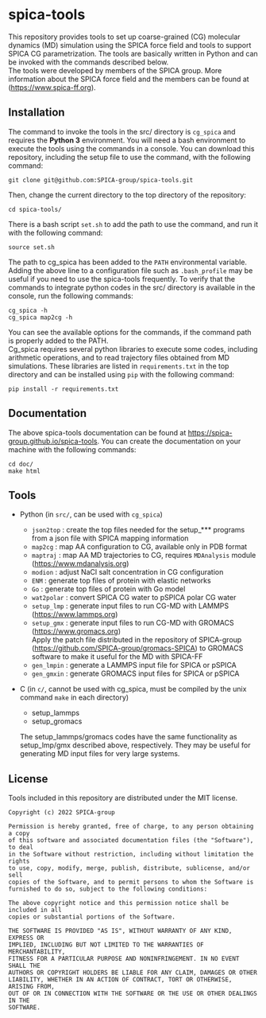 # spica-tools  
This repository provides tools to set up coarse-grained (CG) molecular dynamics (MD) simulation 
using the SPICA force field and tools to support SPICA CG parametrization.
The tools are basically written in Python and can be invoked with the commands described below.  
The tools were developed by members of the SPICA group. More information about the SPICA force field and 
the members can be found at (https://www.spica-ff.org).  

## Installation  
The command to invoke the tools in the src/ directory is `cg_spica` and requires the 
**Python 3** environment. You will need a bash environment to execute the tools using the commands in a console. 
You can download this repository, including the setup file to use the command, with the following command:  

    git clone git@github.com:SPICA-group/spica-tools.git  
    
Then, change the current directory to the top directory of the repository:  

    cd spica-tools/  
    
There is a bash script `set.sh` to add the path to use the command, and run it with the following 
command:  

    source set.sh  
    
The path to cg_spica has been added to the `PATH` environmental variable. Adding the above line to a 
configuration file such as `.bash_profile` may be useful if you need to use the spica-tools frequently. 
To verify that the commands to integrate python codes in the src/ directory is available in the console, 
run the following commands:

    cg_spica -h  
    cg_spica map2cg -h  
    
You can see the available options for the commands, if the command path is properly added to the PATH.  
Cg_spica requires several python libraries to execute some codes, including arithmetic operations, and 
to read trajectory files obtained from MD simulations. These libraries are listed in `requirements.txt` 
in the top directory and can be installed using `pip` with the following command:  

    pip install -r requirements.txt  
    
## Documentation  

The above spica-tools documentation can be found at https://spica-group.github.io/spica-tools. 
You can create the documentation on your machine with the following commands:  

    cd doc/  
    make html  


## Tools
* Python (in `src/`, can be used with `cg_spica`)
  * `json2top`  : create the top files needed for the setup_*** programs from a json file 
                  with SPICA mapping information  
  * `map2cg`    : map AA configuration to CG, available only in PDB format
  * `maptraj`   : map AA MD trajectories to CG, requires `MDAnalysis` module (https://www.mdanalysis.org)
  * `modion`    : adjust NaCl salt concentration in CG configuration
  * `ENM`       : generate top files of protein with elastic networks
  * `Go`        : generate top files of protein with Go model
  * `wat2polar` : convert SPICA CG water to pSPICA polar CG water
  * `setup_lmp` : generate input files to run CG-MD with LAMMPS (https://www.lammps.org)
  * `setup_gmx` : generate input files to run CG-MD with GROMACS (https://www.gromacs.org)   
                  Apply the patch file distributed in the repository of SPICA-group 
                  (https://github.com/SPICA-group/gromacs-SPICA) to GROMACS software to make it useful 
                  for the MD with SPICA-FF
  * `gen_lmpin` : generate a LAMMPS input file for SPICA or pSPICA
  * `gen_gmxin` : generate GROMACS input files for SPICA or pSPICA

* C (in `c/`, cannot be used with cg_spica, must be compiled by the unix command `make` in each directory) 
  * setup_lammps  
  * setup_gromacs  
  
  The setup_lammps/gromacs codes have the same functionality as setup_lmp/gmx described above, 
  respectively. They may be useful for generating MD input files for very large systems.  

## License

Tools included in this repository are distributed under the MIT license.  

    Copyright (c) 2022 SPICA-group

    Permission is hereby granted, free of charge, to any person obtaining a copy
    of this software and associated documentation files (the "Software"), to deal
    in the Software without restriction, including without limitation the rights
    to use, copy, modify, merge, publish, distribute, sublicense, and/or sell
    copies of the Software, and to permit persons to whom the Software is
    furnished to do so, subject to the following conditions:

    The above copyright notice and this permission notice shall be included in all
    copies or substantial portions of the Software.

    THE SOFTWARE IS PROVIDED "AS IS", WITHOUT WARRANTY OF ANY KIND, EXPRESS OR
    IMPLIED, INCLUDING BUT NOT LIMITED TO THE WARRANTIES OF MERCHANTABILITY,
    FITNESS FOR A PARTICULAR PURPOSE AND NONINFRINGEMENT. IN NO EVENT SHALL THE
    AUTHORS OR COPYRIGHT HOLDERS BE LIABLE FOR ANY CLAIM, DAMAGES OR OTHER
    LIABILITY, WHETHER IN AN ACTION OF CONTRACT, TORT OR OTHERWISE, ARISING FROM,
    OUT OF OR IN CONNECTION WITH THE SOFTWARE OR THE USE OR OTHER DEALINGS IN THE
    SOFTWARE.
